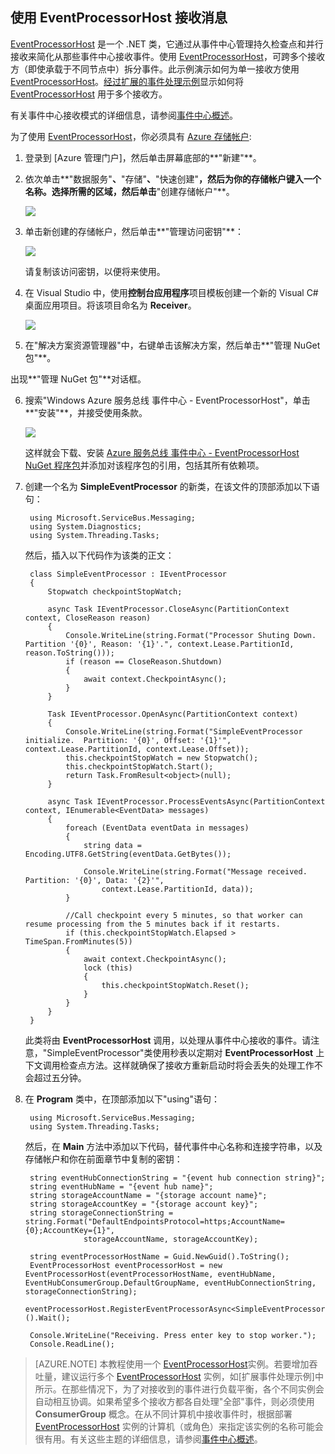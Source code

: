 ## 使用 EventProcessorHost 接收消息

[EventProcessorHost] 是一个 .NET 类，它通过从事件中心管理持久检查点和并行接收来简化从那些事件中心接收事件。使用 [EventProcessorHost]，可跨多个接收方（即使承载于不同节点中）拆分事件。此示例演示如何为单一接收方使用 [EventProcessorHost]。[经过扩展的事件处理示例]显示如何将 [EventProcessorHost] 用于多个接收方。

有关事件中心接收模式的详细信息，请参阅[事件中心概述]。

为了使用 [EventProcessorHost]，你必须具有 [Azure 存储帐户]:

1. 登录到 [Azure 管理门户]，然后单击屏幕底部的**"新建"**。

2. 依次单击**"数据服务"**、**"存储"**、**"快速创建"**，然后为你的存储帐户键入一个名称。选择所需的区域，然后单击**"创建存储帐户"**。

   	![][11]

3. 单击新创建的存储帐户，然后单击**"管理访问密钥"**：

   	![][12]

	请复制该访问密钥，以便将来使用。

4. 在 Visual Studio 中，使用**控制台应用程序**项目模板创建一个新的 Visual C# 桌面应用项目。将该项目命名为 **Receiver**。

   	![][14]

5. 在"解决方案资源管理器"中，右键单击该解决方案，然后单击**"管理 NuGet 包"**。 

出现**"管理 NuGet 包"**对话框。

6. 搜索"Windows Azure 服务总线 事件中心 - EventProcessorHost"，单击**"安装"**，并接受使用条款。 

	![][13]

	这样就会下载、安装 <a href="https://www.nuget.org/packages/Microsoft.Azure.ServiceBus.EventProcessorHost">Azure 服务总线 事件中心 - EventProcessorHost NuGet 程序包</a>并添加对该程序包的引用，包括其所有依赖项。

7. 创建一个名为 **SimpleEventProcessor** 的新类，在该文件的顶部添加以下语句：

		using Microsoft.ServiceBus.Messaging;
		using System.Diagnostics;
		using System.Threading.Tasks;

	然后，插入以下代码作为该类的正文：

		class SimpleEventProcessor : IEventProcessor
	    {
	        Stopwatch checkpointStopWatch;
	        
	        async Task IEventProcessor.CloseAsync(PartitionContext context, CloseReason reason)
	        {
	            Console.WriteLine(string.Format("Processor Shuting Down.  Partition '{0}', Reason: '{1}'.", context.Lease.PartitionId, reason.ToString()));
	            if (reason == CloseReason.Shutdown)
	            {
	                await context.CheckpointAsync();
	            }
	        }
	
	        Task IEventProcessor.OpenAsync(PartitionContext context)
	        {
	            Console.WriteLine(string.Format("SimpleEventProcessor initialize.  Partition: '{0}', Offset: '{1}'", context.Lease.PartitionId, context.Lease.Offset));
	            this.checkpointStopWatch = new Stopwatch();
	            this.checkpointStopWatch.Start();
	            return Task.FromResult<object>(null);
	        }
	
	        async Task IEventProcessor.ProcessEventsAsync(PartitionContext context, IEnumerable<EventData> messages)
	        {
	            foreach (EventData eventData in messages)
	            {
	                string data = Encoding.UTF8.GetString(eventData.GetBytes());
	                
	                Console.WriteLine(string.Format("Message received.  Partition: '{0}', Data: '{2}'",
	                    context.Lease.PartitionId, data));
	            }
	
	            //Call checkpoint every 5 minutes, so that worker can resume processing from the 5 minutes back if it restarts.
	            if (this.checkpointStopWatch.Elapsed > TimeSpan.FromMinutes(5))
	            {
	                await context.CheckpointAsync();
	                lock (this)
	                {
	                    this.checkpointStopWatch.Reset();
	                }
	            }
	        }
	    }

	此类将由 **EventProcessorHost** 调用，以处理从事件中心接收的事件。请注意，"SimpleEventProcessor"类使用秒表以定期对 **EventProcessorHost** 上下文调用检查点方法。这样就确保了接收方重新启动时将会丢失的处理工作不会超过五分钟。

8. 在 **Program** 类中，在顶部添加以下"using"语句：

		using Microsoft.ServiceBus.Messaging;
		using System.Threading.Tasks;
	
	然后，在 **Main** 方法中添加以下代码，替代事件中心名称和连接字符串，以及存储帐户和你在前面章节中复制的密钥：

		string eventHubConnectionString = "{event hub connection string}";
        string eventHubName = "{event hub name}";
        string storageAccountName = "{storage account name}";
        string storageAccountKey = "{storage account key}";
        string storageConnectionString = string.Format("DefaultEndpointsProtocol=https;AccountName={0};AccountKey={1}",
                    storageAccountName, storageAccountKey);

        string eventProcessorHostName = Guid.NewGuid().ToString();
        EventProcessorHost eventProcessorHost = new EventProcessorHost(eventProcessorHostName, eventHubName, EventHubConsumerGroup.DefaultGroupName, eventHubConnectionString, storageConnectionString);
        eventProcessorHost.RegisterEventProcessorAsync<SimpleEventProcessor>().Wait();
            
        Console.WriteLine("Receiving. Press enter key to stop worker.");
        Console.ReadLine();

> [AZURE.NOTE] 本教程使用一个 [EventProcessorHost]实例。若要增加吞吐量，建议运行多个 [EventProcessorHost] 实例，如[扩展事件处理示例]中所示。在那些情况下，为了对接收到的事件进行负载平衡，各个不同实例会自动相互协调。如果希望多个接收方都各自处理"全部"事件，则必须使用 **ConsumerGroup** 概念。在从不同计算机中接收事件时，根据部署 [EventProcessorHost] 实例的计算机（或角色）来指定该实例的名称可能会很有用。有关这些主题的详细信息，请参阅[事件中心概述]。

<!-- Links -->
[事件中心概述]: http://msdn.microsoft.com/zh-cn/library/azure/dn836025.aspx
[经过扩展的事件处理示例]: https://code.msdn.microsoft.com/windowsazure/Service-Bus-Event-Hub-45f43fc3
[Azure 存储帐户]: http://www.windowsazure.cn/zh-cn/documentation/articles/storage-create-storage-account/
[EventProcessorHost]: http://msdn.microsoft.com/zh-cn/library/azure/microsoft.servicebus.messaging.eventprocessorhost(v=azure.95).aspx 

<!-- Images -->

[11]: ./media/service-bus-event-hubs-getstarted/create-eph-csharp2.png
[12]: ./media/service-bus-event-hubs-getstarted/create-eph-csharp3.png
[13]: ./media/service-bus-event-hubs-getstarted/create-eph-csharp1.png
[14]: ./media/service-bus-event-hubs-getstarted/create-sender-csharp1.png
